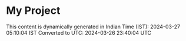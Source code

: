 # My Project

This content is dynamically generated in Indian Time (IST): 2024-03-27 05:10:04 IST
Converted to UTC: 2024-03-26 23:40:04 UTC
